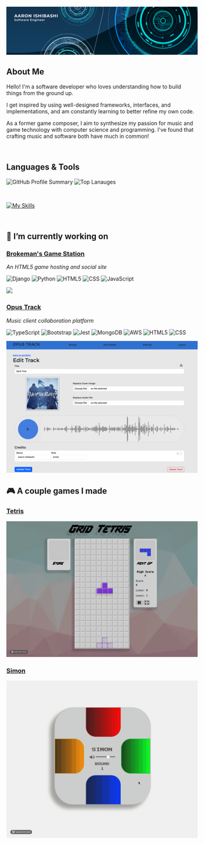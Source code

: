![headliner](media/headliner.png)

## About Me

Hello! I'm a software developer who loves understanding how to build things from the ground up. 

I get inspired by using well-designed frameworks, interfaces, and implementations, and am constantly learning to better refine my own code. 

As a former game composer, I aim to synthesize my passion for music and game technology with computer science and programming. I've found that crafting music and software both have much in common!

<br/>

## Languages & Tools
![GitHub Profile Summary](http://github-profile-summary-cards.vercel.app/api/cards/stats?username=tadashibashi&theme=github) ![Top Lanauges](http://github-profile-summary-cards.vercel.app/api/cards/repos-per-language?username=tadashibashi&theme=github&exclude=shell,gamemakerlanguage) 

<br/>

[![My Skills](https://skillicons.dev/icons?i=typescript,cpp,python,javascript,django,nodejs,express,react,redux,jest,html,css,bootstrap,d3,webpack,cmake,cs,dotnet,wasm,git,github,aws,heroku,lua,mongodb,postgres,gamemakerstudio&perline=9)]()

<br/>

## 🔭 I’m currently working on

### [Brokeman's Game Station](https://github.com/tadashibashi/brokemans-gamestation)

*An HTML5 game hosting and social site*

![Django](https://img.shields.io/badge/Django-092E20?style=for-the-badge&logo=django&logoColor=white)
![Python](https://img.shields.io/badge/Python-3776AB?style=for-the-badge&logo=python&logoColor=white)
![HTML5](https://img.shields.io/badge/HTML5-E34F26?style=for-the-badge&logo=html5&logoColor=white)
![CSS](https://img.shields.io/badge/CSS-239120?&style=for-the-badge&logo=css3&logoColor=white)
![JavaScript](https://img.shields.io/badge/JavaScript-F7DF1E?style=for-the-badge&logo=javascript&logoColor=black)

<img src="https://github.com/tadashibashi/brokemans-gamestation/blob/main/readme/bgs-landing-page-mockup.png?raw=true">



### [Opus Track](https://github.com/tadashibashi/opus-track)

*Music client collaboration platform*

![TypeScript](https://img.shields.io/badge/TypeScript-007ACC?style=for-the-badge&logo=typescript&logoColor=white)
![Bootstrap](https://img.shields.io/badge/bootstrap-%238511FA.svg?style=for-the-badge&logo=bootstrap&logoColor=white)
![Jest](https://img.shields.io/badge/Jest-323330?style=for-the-badge&logo=Jest&logoColor=white)
![MongoDB](https://img.shields.io/badge/MongoDB-4EA94B?style=for-the-badge&logo=mongodb&logoColor=white)
![AWS](https://img.shields.io/badge/AWS-%23FF9900.svg?style=for-the-badge&logo=amazon-aws&logoColor=white)
![HTML5](https://img.shields.io/badge/HTML5-E34F26?style=for-the-badge&logo=html5&logoColor=white)
![CSS](https://img.shields.io/badge/CSS-239120?&style=for-the-badge&logo=css3&logoColor=white)

<img src="media/opus-screenshot.png">

## :video_game: A couple games I made

### [Tetris](https://github.com/tadashibashi/tetris)
<img src="media/tetris-anim.gif" min-width="200px"/> 

### [Simon](https://github.com/tadashibashi/simon)
<img src="media/simon-anim.gif" min-2width="200px">



